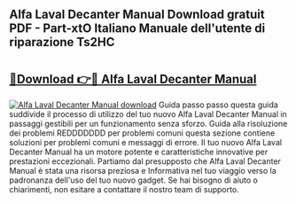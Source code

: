 ## Alfa Laval Decanter Manual Download gratuit PDF - Part-xtO Italiano Manuale dell'utente di riparazione Ts2HC

# <h2><a href="http://dffppk.blite.top/?on=Alfa+Laval+Decanter+Manual">🔗Download 👉🔴 Alfa Laval Decanter Manual</a></h2>

[![Alfa Laval Decanter Manual download](https://i.imgur.com/lujVjoI.png)](http://dffppk.blite.top/?on=Alfa+Laval+Decanter+Manual)
Guida passo passo questa guida suddivide il processo di utilizzo del tuo nuovo Alfa Laval Decanter Manual in passaggi gestibili per un funzionamento senza sforzo. Guida alla risoluzione dei problemi REDDDDDDD per problemi comuni questa sezione contiene soluzioni per problemi comuni e messaggi di errore. Il tuo nuovo Alfa Laval Decanter Manual ha un motore potente e caratteristiche innovative per prestazioni eccezionali. Partiamo dal presupposto che Alfa Laval Decanter Manual è stata una risorsa preziosa e Informativa nel tuo viaggio verso la padronanza dell'uso del tuo nuovo gadget. Se hai bisogno di aiuto o chiarimenti, non esitare a contattare il nostro team di supporto.
